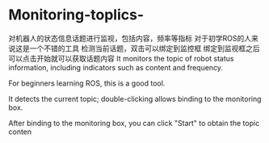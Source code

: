 # Monitoring-toplics-
对机器人的状态信息话题进行监视，包括内容，频率等指标
对于初学ROS的人来说这是一个不错的工具
检测当前话题，双击可以绑定到监控框
绑定到监视框之后可以点击开始就可以获取话题内容
It monitors the topic of robot status information, including indicators such as content and frequency.

For beginners learning ROS, this is a good tool.

It detects the current topic; double-clicking allows binding to the monitoring box.

After binding to the monitoring box, you can click "Start" to obtain the topic conten
